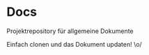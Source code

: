 Docs
====

Projektrepository für allgemeine Dokumente

Einfach clonen und das Dokument updaten! \o/
